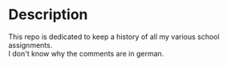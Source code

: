 # Description

This repo is dedicated to keep a history of all my various school assignments. <br> I don't know why the comments are in german.